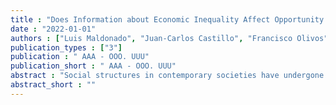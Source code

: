 ```yaml
---
title : "Does Information about Economic Inequality Affect Opportunity Beliefs? Results from Survey Experiments in Post-Authoritarian Chile"
date : "2022-01-01"
authors : ["Luis Maldonado", "Juan-Carlos Castillo", "Francisco Olivos", "Julio Iturra", "Jorge Atria"]
publication_types : ["3"]
publication : " AAA - OOO. UUU"
publication_short : " AAA - OOO. UUU"
abstract : "Social structures in contemporary societies have undergone significant changes over the last few decades. In advanced economies, there has been an increase in socio-economic inequality and pressure to dismantle the welfare state. At this juncture of institutional change, understanding citizens' preferences about how social policies should be financed becomes crucial, as these attitudes are critical for supporting or impeding policy reforms. Several studies have examined the support for welfare policies among citizens. However, some puzzles persist in the literature. Research on the topic, especially in USA, has largely concluded that citizens are uninformed of the levels of income inequality in their societies, even when informed, it is not clear their support for redistributive policies. Furthermore, a large body of research on American Dream ideology and system justification theory assumes that these ideologies predisposes voters to put high value on individual factors as critical ways to reduce economic inequality. However, most of the studies does not consider the reverse: information about rising economic inequality may also have a negative effect on beliefs about the opportunities of upward social mobility. Finally, most of the existing evidence concerns advanced societies, lacking information about developing contexts.  In such a context, the present study aims at filling some of the gaps by examining whether exposure to objective information about economic inequality and poverty affects perceptions about opportunities and meritocracy in Chile. Chilean society has experimented strong structural changes in the last 30 years, being the substantial decrease in the level of poverty over the last decades one of the most salient transformations. By using this trend, the present investigation aims to contribute to the understanding of the effect of information about dimensions of socio-economic inequality on individuals’ beliefs, through an experimental study. Specifically, the study assesses how information about changes in the social structure of Chilean society affect the perception about the importance of structural and individual factors in “getting ahead”. We derive our main hypotheses from the opportunity model of beliefs about economic inequality (McCall et al., 2017). Drawing on studies that focus on beliefs about inequality and opportunity rather than redistributive preferences, this model proposes that perceptions of increasing economic inequality generates skepticism about the existence of economic opportunities in the society. Furthermore, we evaluate the direction of perceptions’ updates to identify heterogeneity among participants in the experiment. To test our hypotheses, we applied survey experiments to convenience samples of Chileans in 2019 and 2020 via Netquest, an online panel company that produces heterogenous samples for several Latin American countries. We present findings of two studies. The first experimental study seeks to evaluate the role that information about income inequality and poverty in Chile has on perception of opportunities and the other one evaluates perceptions’ updates with moderators that captures previous knowledge about income inequality. Findings indicate that while factual information about large inequality increase support for structural factors and undermines the belief in meritocracy, information about evolution of poverty in the last decades in Chile also increases the support for the role of social origin in getting ahead in the life. Results about moderators suggest that our informational treatments have very strong effects on the belief in the structural factor for low-income groups and respondents with strong attachment to egalitarian beliefs. We discuss practical and theoretical implications of these results."
abstract_short : ""
---
```

